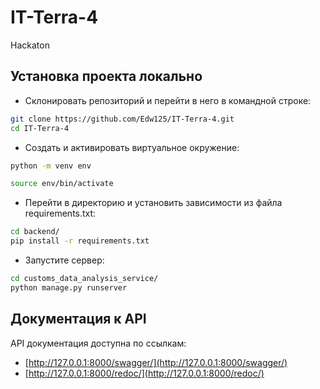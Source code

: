 # IT-Terra-4
Hackaton
## Установка проекта локально
* Склонировать репозиторий и перейти в него в командной строке:
```bash
git clone https://github.com/Edw125/IT-Terra-4.git
cd IT-Terra-4
```

* Cоздать и активировать виртуальное окружение:
```bash
python -m venv env
```
```bash
source env/bin/activate
```
* Перейти в директорию и установить зависимости из файла requirements.txt:
```bash
cd backend/
pip install -r requirements.txt
```
* Запустите сервер:
```bash
cd customs_data_analysis_service/
python manage.py runserver
```
## Документация к API
API документация доступна по ссылкам:
* [http://127.0.0.1:8000/swagger/](http://127.0.0.1:8000/swagger/)
* [http://127.0.0.1:8000/redoc/](http://127.0.0.1:8000/redoc/)
